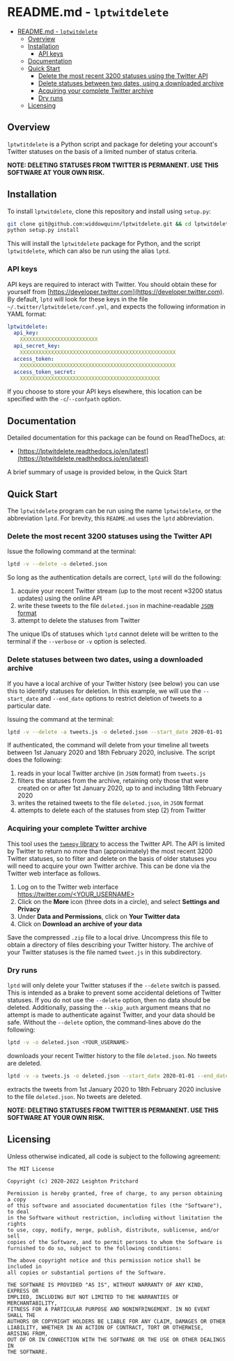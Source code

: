 # README.md - `lptwitdelete`

<!-- TOC -->

- [README.md - `lptwitdelete`](#readmemd---lptwitdelete)
  - [Overview](#overview)
  - [Installation](#installation)
    - [API keys](#api-keys)
  - [Documentation](#documentation)
  - [Quick Start](#quick-start)
    - [Delete the most recent 3200 statuses using the Twitter API](#delete-the-most-recent-3200-statuses-using-the-twitter-api)
    - [Delete statuses between two dates, using a downloaded archive](#delete-statuses-between-two-dates-using-a-downloaded-archive)
    - [Acquiring your complete Twitter archive](#acquiring-your-complete-twitter-archive)
    - [Dry runs](#dry-runs)
  - [Licensing](#licensing)

<!-- /TOC -->

## Overview

`lptwtitdelete` is a Python script and package for deleting your account's Twitter statuses on the basis of a limited number of status criteria.

**NOTE: DELETING STATUSES FROM TWITTER IS PERMANENT. USE THIS SOFTWARE AT YOUR OWN RISK.**

## Installation

To install `lptwitdelete`, clone this repository and install using `setup.py`:

```bash
git clone git@github.com:widdowquinn/lptwitdelete.git && cd lptwitdelete
python setup.py install
```

This will install the `lptwitdelete` package for Python, and the script `lptwitdelete`, which can also be run using the alias `lptd`.

### API keys

API keys are required to interact with Twitter. You should obtain these for yourself from [https://developer.twitter.com](https://developer.twitter.com). By default, `lptd` will look for these keys in the file `~/.twitter/lptwitdelete/conf.yml`, and expects the following information in YAML format:

```yaml
lptwitdelete:
  api_key:
    XXXXXXXXXXXXXXXXXXXXXXXXX
  api_secret_key:
    XXXXXXXXXXXXXXXXXXXXXXXXXXXXXXXXXXXXXXXXXXXXXXXXXX
  access_token:
    XXXXXXXXXXXXXXXXXXXXXXXXXXXXXXXXXXXXXXXXXXXXXXXXXX
  access_token_secret:
    XXXXXXXXXXXXXXXXXXXXXXXXXXXXXXXXXXXXXXXXXXXXX
```

If you choose to store your API keys elsewhere, this location can be specified with the `-c`/`--confpath` option.

## Documentation

Detailed documentation for this package can be found on ReadTheDocs, at:

- [https://lptwitdelete.readthedocs.io/en/latest](https://lptwitdelete.readthedocs.io/en/latest)

A brief summary of usage is provided below, in the Quick Start

## Quick Start

The `lptwitdelete` program can be run using the name `lptwitdelete`, or the abbreviation `lptd`. For brevity, this `README.md` uses the `lptd` abbreviation.

### Delete the most recent 3200 statuses using the Twitter API

Issue the following command at the terminal:

```bash
lptd -v --delete -o deleted.json
```

So long as the authentication details are correct, `lptd` will do the following:

1. acquire your recent Twitter stream (up to the most recent ≈3200 status updates) using the online API
2. write these tweets to the file `deleted.json` in machine-readable [`JSON` format](https://en.wikipedia.org/wiki/JSON)
3. attempt to delete the statuses from Twitter

The unique IDs of statuses which `lptd` cannot delete will be written to the terminal if the `--verbose` or `-v` option is selected.

### Delete statuses between two dates, using a downloaded archive

If you have a local archive of your Twitter history (see below) you can use this to identify statuses for deletion. In this example, we will use the `--start_date` and `--end_date` options to restrict deletion of tweets to a particular date.

Issuing the command at the terminal:

```bash
lptd -v --delete -a tweets.js -o deleted.json --start_date 2020-01-01 --end_date 2020-02-18
```

If authenticated, the command will delete from your timeline all tweets between 1st January 2020 and 18th February 2020, inclusive. The script does the following:

1. reads in your local Twitter archive (in `JSON` format) from `tweets.js`
2. filters the statuses from the archive, retaining only those that were created on or after 1st January 2020, up to and including 18th February 2020
3. writes the retained tweets to the file `deleted.json`, in `JSON` format
4. attempts to delete each of the statuses from step (2) from Twitter

### Acquiring your complete Twitter archive

This tool uses the [`tweepy` library](https://www.tweepy.org/) to access the Twitter API. The API is limited by Twitter to return no more than (approximately) the most recent 3200 Twitter statuses, so to filter and delete on the basis of older statuses you will need to acquire your own Twitter archive. This can be done via the Twitter web interface as follows.

1. Log on to the Twitter web interface [https://twitter.com/<YOUR_USERNAME>](https://twitter.com)
2. Click on the **More** icon (three dots in a circle), and select **Settings and Privacy**
3. Under **Data and Permissions**, click on **Your Twitter data**
4. Click on **Download an archive of your data**

Save the compressed `.zip` file to a local drive. Uncompress this file to obtain a directory of files describing your Twitter history. The archive of your Twitter statuses is the file named `tweet.js` in this subdirectory.

### Dry runs

`lptd` will only delete your Twitter statuses if the `--delete` switch is passed. This is intended as a brake to prevent some accidental deletions of Twitter statuses. If you do not use the `--delete` option, then no data should be deleted. Additionally, passing the `--skip_auth` argument means that no attempt is made to authenticate against Twitter, and your data should be safe. Without the `--delete` option, the command-lines above do the following:

```bash
lptd -v -o deleted.json <YOUR_USERNAME>
```

downloads your recent Twitter history to the file `deleted.json`. No tweets are deleted.

```bash
lptd -v -a tweets.js -o deleted.json --start_date 2020-01-01 --end_date 2020-02-18
```

extracts the tweets from 1st January 2020 to 18th February 2020 inclusive to the file `deleted.json`. No tweets are deleted.

**NOTE: DELETING STATUSES FROM TWITTER IS PERMANENT. USE THIS SOFTWARE AT YOUR OWN RISK.**

## Licensing

Unless otherwise indicated, all code is subject to the following agreement:

```text
The MIT License

Copyright (c) 2020-2022 Leighton Pritchard

Permission is hereby granted, free of charge, to any person obtaining a copy
of this software and associated documentation files (the "Software"), to deal
in the Software without restriction, including without limitation the rights
to use, copy, modify, merge, publish, distribute, sublicense, and/or sell
copies of the Software, and to permit persons to whom the Software is
furnished to do so, subject to the following conditions:

The above copyright notice and this permission notice shall be included in
all copies or substantial portions of the Software.

THE SOFTWARE IS PROVIDED "AS IS", WITHOUT WARRANTY OF ANY KIND, EXPRESS OR
IMPLIED, INCLUDING BUT NOT LIMITED TO THE WARRANTIES OF MERCHANTABILITY,
FITNESS FOR A PARTICULAR PURPOSE AND NONINFRINGEMENT. IN NO EVENT SHALL THE
AUTHORS OR COPYRIGHT HOLDERS BE LIABLE FOR ANY CLAIM, DAMAGES OR OTHER
LIABILITY, WHETHER IN AN ACTION OF CONTRACT, TORT OR OTHERWISE, ARISING FROM,
OUT OF OR IN CONNECTION WITH THE SOFTWARE OR THE USE OR OTHER DEALINGS IN
THE SOFTWARE.
```

